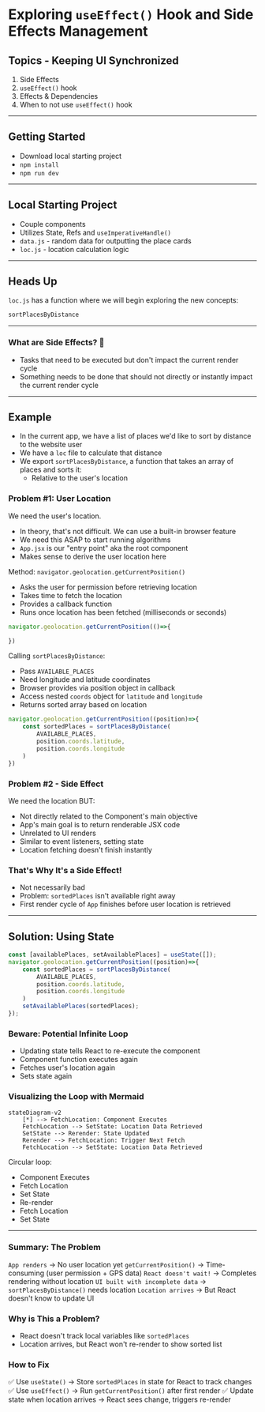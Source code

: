 # Exploring `useEffect()` Hook and Side Effects Management 

## Topics - Keeping UI Synchronized
1. Side Effects 
2. `useEffect()` hook
3. Effects & Dependencies 
4. When to not use `useEffect()` hook

---

## Getting Started 
- Download local starting project 
- `npm install` 
- `npm run dev` 

---

## Local Starting Project 
- Couple components 
- Utilizes State, Refs and `useImperativeHandle()`
- `data.js` - random data for outputting the place cards 
- `loc.js` - location calculation logic

---

## Heads Up
`loc.js` has a function where we will begin exploring the new concepts: 
```js
sortPlacesByDistance
```

---

### What are Side Effects? 🤔
- Tasks that need to be executed but don't impact the current render cycle 
- Something needs to be done that should not directly or instantly impact the current render cycle

---

## Example 
- In the current app, we have a list of places we'd like to sort by distance to the website user 
- We have a `loc` file to calculate that distance 
- We export `sortPlacesByDistance`, a function that takes an array of places and sorts it:
    - Relative to the user's location 

### Problem #1: User Location
We need the user's location. 
- In theory, that's not difficult. We can use a built-in browser feature 
- We need this ASAP to start running algorithms 
- `App.jsx` is our "entry point" aka the root component 
- Makes sense to derive the user location here 

Method: `navigator.geolocation.getCurrentPosition()`
- Asks the user for permission before retrieving location 
- Takes time to fetch the location 
- Provides a callback function 
- Runs once location has been fetched (milliseconds or seconds)

```jsx
navigator.geolocation.getCurrentPosition(()=>{

})
```

Calling `sortPlacesByDistance`:
- Pass `AVAILABLE_PLACES`
- Need longitude and latitude coordinates 
- Browser provides via position object in callback 
- Access nested `coords` object for `latitude` and `longitude`
- Returns sorted array based on location

```jsx
navigator.geolocation.getCurrentPosition((position)=>{
    const sortedPlaces = sortPlacesByDistance(
        AVAILABLE_PLACES,
        position.coords.latitude, 
        position.coords.longitude
    )
})
```

### Problem #2 - Side Effect 
We need the location BUT:
- Not directly related to the Component's main objective 
- App's main goal is to return renderable JSX code 
- Unrelated to UI renders 
- Similar to event listeners, setting state 
- Location fetching doesn't finish instantly 

### That's Why It's a Side Effect!
- Not necessarily bad 
- Problem: `sortedPlaces` isn't available right away 
- First render cycle of `App` finishes before user location is retrieved

---

## Solution: Using State
```jsx
const [availablePlaces, setAvailablePlaces] = useState([]);
navigator.geolocation.getCurrentPosition((position)=>{
    const sortedPlaces = sortPlacesByDistance(
        AVAILABLE_PLACES,
        position.coords.latitude, 
        position.coords.longitude
    )
    setAvailablePlaces(sortedPlaces);
});
```

### Beware: Potential Infinite Loop 
- Updating state tells React to re-execute the component 
- Component function executes again 
- Fetches user's location again 
- Sets state again 

### Visualizing the Loop with Mermaid

```mermaid
stateDiagram-v2
    [*] --> FetchLocation: Component Executes
    FetchLocation --> SetState: Location Data Retrieved
    SetState --> Rerender: State Updated
    Rerender --> FetchLocation: Trigger Next Fetch
    FetchLocation --> SetState: Location Data Retrieved
```


Circular loop:
- Component Executes
- Fetch Location
- Set State
- Re-render
- Fetch Location
- Set State

---

### Summary: The Problem

`App renders` → No user location yet
`getCurrentPosition()` → Time-consuming (user permission + GPS data)
`React doesn't wait!` → Completes rendering without location
`UI built with incomplete data` → `sortPlacesByDistance()` needs location
`Location arrives` → But React doesn't know to update UI

### Why is This a Problem?
- React doesn't track local variables like `sortedPlaces`
- Location arrives, but React won't re-render to show sorted list

### How to Fix
✅ Use `useState()` → Store `sortedPlaces` in state for React to track changes
✅ Use `useEffect()` → Run `getCurrentPosition()` after first render
✅ Update state when location arrives → React sees change, triggers re-render
